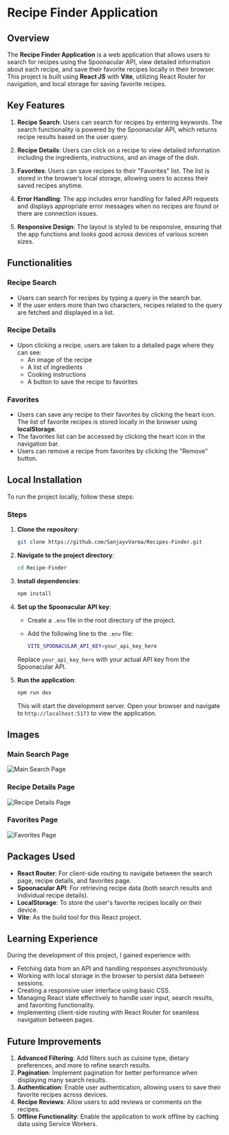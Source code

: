 
# Recipe Finder Application

## Overview
The **Recipe Finder Application** is a web application that allows users to search for recipes using the Spoonacular API, view detailed information about each recipe, and save their favorite recipes locally in their browser. This project is built using **React JS** with **Vite**, utilizing React Router for navigation, and local storage for saving favorite recipes.

## Key Features
1. **Recipe Search**: Users can search for recipes by entering keywords. The search functionality is powered by the Spoonacular API, which returns recipe results based on the user query.
   
2. **Recipe Details**: Users can click on a recipe to view detailed information including the ingredients, instructions, and an image of the dish.
   
3. **Favorites**: Users can save recipes to their "Favorites" list. The list is stored in the browser’s local storage, allowing users to access their saved recipes anytime.

4. **Error Handling**: The app includes error handling for failed API requests and displays appropriate error messages when no recipes are found or there are connection issues.

5. **Responsive Design**: The layout is styled to be responsive, ensuring that the app functions and looks good across devices of various screen sizes.

## Functionalities

### Recipe Search
- Users can search for recipes by typing a query in the search bar. 
- If the user enters more than two characters, recipes related to the query are fetched and displayed in a list.
  
### Recipe Details
- Upon clicking a recipe, users are taken to a detailed page where they can see:
  - An image of the recipe
  - A list of ingredients
  - Cooking instructions
  - A button to save the recipe to favorites

### Favorites
- Users can save any recipe to their favorites by clicking the heart icon. The list of favorite recipes is stored locally in the browser using **localStorage**.
- The favorites list can be accessed by clicking the heart icon in the navigation bar.
- Users can remove a recipe from favorites by clicking the "Remove" button.

## Local Installation

To run the project locally, follow these steps:

### Steps

1. **Clone the repository**:

   ```bash
   git clone https://github.com/SanjayvVarma/Recipes-Finder.git
   ```

2. **Navigate to the project directory**:

   ```bash
   cd Recipe-Finder
   ```

3. **Install dependencies**:

   ```bash
   npm install
   ```

4. **Set up the Spoonacular API key**:
   
   - Create a `.env` file in the root directory of the project.
   - Add the following line to the `.env` file:

     ```bash
     VITE_SPOONACULAR_API_KEY=your_api_key_here
     ```

   Replace `your_api_key_here` with your actual API key from the Spoonacular API.

5. **Run the application**:

   ```bash
   npm run dev
   ```

   This will start the development server. Open your browser and navigate to `http://localhost:5173` to view the application.

## Images

### Main Search Page
![Main Search Page](./screenshots/search-page.png)

### Recipe Details Page
![Recipe Details Page](./screenshots/details-page.png)

### Favorites Page
![Favorites Page](./screenshots/favorites-page.png)

## Packages Used
- **React Router**: For client-side routing to navigate between the search page, recipe details, and favorites page.
- **Spoonacular API**: For retrieving recipe data (both search results and individual recipe details).
- **LocalStorage**: To store the user's favorite recipes locally on their device.
- **Vite**: As the build tool for this React project.

## Learning Experience
During the development of this project, I gained experience with:
- Fetching data from an API and handling responses asynchronously.
- Working with local storage in the browser to persist data between sessions.
- Creating a responsive user interface using basic CSS.
- Managing React state effectively to handle user input, search results, and favoriting functionality.
- Implementing client-side routing with React Router for seamless navigation between pages.

## Future Improvements
1. **Advanced Filtering**: Add filters such as cuisine type, dietary preferences, and more to refine search results.
2. **Pagination**: Implement pagination for better performance when displaying many search results.
3. **Authentication**: Enable user authentication, allowing users to save their favorite recipes across devices.
4. **Recipe Reviews**: Allow users to add reviews or comments on the recipes.
5. **Offline Functionality**: Enable the application to work offline by caching data using Service Workers.

